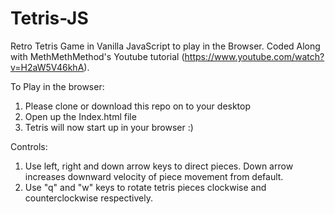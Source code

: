 # Tetris-JS
Retro Tetris Game in Vanilla JavaScript to play in the Browser. Coded Along with MethMethMethod's Youtube tutorial (https://www.youtube.com/watch?v=H2aW5V46khA).

To Play in the browser:
1. Please clone or download this repo on to your desktop
2. Open up the Index.html file
3. Tetris will now start up in your browser :)

Controls: 
1. Use left, right and down arrow keys to direct pieces. Down arrow increases downward velocity of piece movement from default.
2. Use "q" and "w" keys to rotate tetris pieces clockwise and counterclockwise respectively. 
